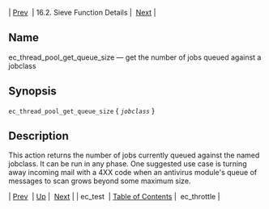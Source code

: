 | [Prev](sieve.ref.ec_test)  | 16.2. Sieve Function Details |  [Next](sieve.ref.ec_throttle.php) |

<a name="sieve.ref.ec_thread_pool_get_queue_size"></a>
## Name

ec_thread_pool_get_queue_size — get the number of jobs queued against a jobclass

## Synopsis

`ec_thread_pool_get_queue_size` { *`jobclass`* }

<a name="idp30654288"></a>
## Description

This action returns the number of jobs currently queued against the named jobclass. It can be run in any phase. One suggested use case is turning away incoming mail with a 4XX code when an antivirus module's queue of messages to scan grows beyond some maximum size.

| [Prev](sieve.ref.ec_test)  | [Up](sieve.ref.files.php) |  [Next](sieve.ref.ec_throttle.php) |
| ec_test  | [Table of Contents](index) |  ec_throttle |
